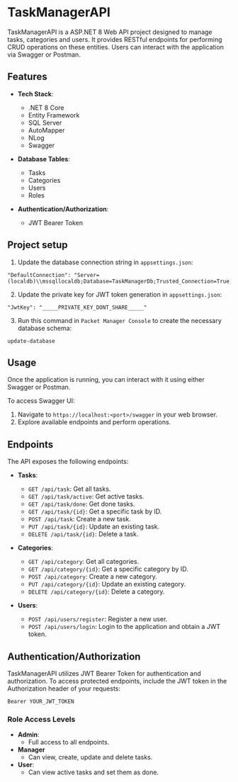 # TaskManagerAPI

TaskManagerAPI is a ASP.NET 8 Web API project designed to manage tasks, categories and users. It provides RESTful endpoints for performing CRUD operations on these entities. Users can interact with the application via Swagger or Postman.

## Features

- **Tech Stack**: 
  - .NET 8 Core
  - Entity Framework
  - SQL Server
  - AutoMapper
  - NLog
  - Swagger

- **Database Tables**:
  - Tasks
  - Categories
  - Users
  - Roles

- **Authentication/Authorization**:
  - JWT Bearer Token

## Project setup

1. Update the database connection string in `appsettings.json`:
```
"DefaultConnection": "Server=(localdb)\\mssqllocaldb;Database=TaskManagerDb;Trusted_Connection=True;TrustServerCertificate=true;"
```

2. Update the private key for JWT token generation in `appsettings.json`:
```
"JwtKey": "_____PRIVATE_KEY_DONT_SHARE_____"
```

3. Run this command in `Packet Manager Console` to create the necessary database schema:
```
update-database
```

## Usage

Once the application is running, you can interact with it using either Swagger or Postman.

To access Swagger UI:

1. Navigate to `https://localhost:<port>/swagger` in your web browser.
2. Explore available endpoints and perform operations.

## Endpoints

The API exposes the following endpoints:

- **Tasks**: 
  - `GET /api/task`: Get all tasks.
  - `GET /api/task/active`: Get active tasks.
  - `GET /api/task/done`: Get done tasks.
  - `GET /api/task/{id}`: Get a specific task by ID.
  - `POST /api/task`: Create a new task.
  - `PUT /api/task/{id}`: Update an existing task.
  - `DELETE /api/task/{id}`: Delete a task.

- **Categories**:
  - `GET /api/category`: Get all categories.
  - `GET /api/category/{id}`: Get a specific category by ID.
  - `POST /api/category`: Create a new category.
  - `PUT /api/category/{id}`: Update an existing category.
  - `DELETE /api/category/{id}`: Delete a category.

- **Users**:
  - `POST /api/users/register`: Register a new user.
  - `POST /api/users/login`: Login to the application and obtain a JWT token.

## Authentication/Authorization

TaskManagerAPI utilizes JWT Bearer Token for authentication and authorization. To access protected endpoints, include the JWT token in the Authorization header of your requests:
 ```
 Bearer YOUR_JWT_TOKEN
 ``` 

### Role Access Levels

- **Admin**: 
  - Full access to all endpoints.
- **Manager**
  - Can view, create, update and delete tasks.
- **User**: 
  - Can view active tasks and set them as done.
